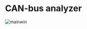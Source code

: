 # CAN-bus analyzer

![**mainwin**](https://raw.githubusercontent.com/Evegen55/can-bus-analyzer/main/src/test/resources/for_readnme/main_window.png)
